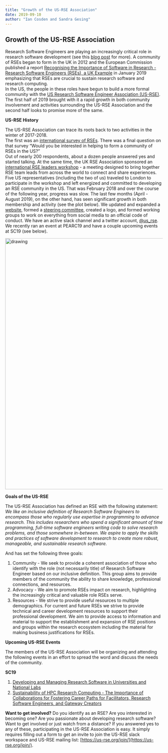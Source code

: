 ```yaml
---
title: "Growth of the US-RSE Association"
date: 2019-09-10
author: "Ian Cosden and Sandra Gesing"
---
```


## Growth of the US-RSE Association

Research Software Engineers are playing an increasingly critical role in research software development 
(see this [blog post](http://urssi.us/blog/2019/04/16/why-research-software-engineers/) for more). A community of 
RSEs began to form in the UK in 2012 and the European Commission published a report [Recognising the Importance of 
Software in Research - Research Software Engineers (RSEs), a UK 
Example](https://ec.europa.eu/info/sites/info/files/research_and_innovation/importance_of_software_in_research.pdf) 
in January 2019 emphasizing that RSEs are crucial to sustain research software and research computing.  
In the US, the people in these roles have begun to build a more formal community with the 
[US Research Software Engineer Association (US-RSE)](https://us-rse.org/).  
The first half of 2019 brought with it a rapid growth in both community involvement and activities 
surrounding the US-RSE Association and the second half looks to promise more of the same. 

**US-RSE History**

The US-RSE Association can trace its roots back to two activities in the winter of 2017-2018.  
The first was an [international survey of RSEs](https://www.software.ac.uk/what-do-we-know-about-rses-results-our-international-surveys).
There was a final question on that survey “Would you be interested in helping to form a community of RSEs in the US?”  
Out of nearly 200 respondents, about a dozen people answered yes and started talking.  At the same time, the UK RSE Association 
sponsored an [international RSE leaders workshop](https://rse.ac.uk/rse-international-leaders-meeting/) - 
a meeting designed to bring together RSE team leads from across the world to connect and share experiences.  
Five US representatives (including the two of us) traveled to London to participate in the workshop and left energized and 
committed to developing an RSE community in the US.  That was February 2018 and over the course of the following year, progress was 
slow.  The last few months (April - August 2019), on the other hand, has seen significant growth in both membership and 
activity (see the plot below).  We updated and expanded a [website](https://us-rse.org), 
formed a [steering committee](https://us-rse.org/steering-committee/), created a logo, and formed working groups to work on 
everything from social media to an official code of conduct.  We have an active slack channel and a twitter account, 
[@us_rse](https://twitter.com/us_rse). We recently ran an event at PEARC19 and have a couple upcoming events at SC19 (see below).

<img src="US-RSE-Membership-August2019.png" alt="drawing" width="800"/>

**Goals of the US-RSE**

The US-RSE Association has defined an RSE with the following statement: 
*We like an inclusive definition of Research Software Engineers to encompass those who regularly use expertise in programming to 
advance research. This includes researchers who spend a significant amount of time programming, full-time software engineers 
writing code to solve research problems, and those somewhere in-between. We aspire to apply the skills and practices of 
software development to research to create more robust, manageable, and sustainable research software.*

And has set the following three goals:
1. Community - We seek to provide a coherent association of those who identify with the role (not necessarily title) of Research Software Engineer based on our inclusive definition. This group aims to provide  members of the community the ability to share knowledge, professional connections, and resources.
2. Advocacy - We aim to promote RSEs impact on research, highlighting the increasingly critical and valuable role RSEs serve.
3. Resources - We strive to provide useful resources to multiple demographics. For current and future RSEs we strive to provide technical and career development resources to support their professional development. We aim to provide access to information and material to support the establishment and expansion of RSE positions and groups within the research ecosystem including the material for making business justifications for RSEs.

**Upcoming US-RSE Events**

The members of the US-RSE Association will be organizing and attending the following events in an effort to spread the word and 
discuss the needs of the community.  

**SC19**
1. [Developing and Managing Research Software in Universities and National Labs](https://sc19.supercomputing.org/presentation/?id=pan108&sess=sess226)
2. [Sustainability of HPC Research Computing - The Importance of Collaborations for Fostering Career Paths for Facilitators, Research Software Engineers, and Gateway Creators](https://sc19.supercomputing.org/presentation/?id=pan109&sess=sess227)

**Want to get involved?**
Do you identify as an RSE?  Are you interested in becoming one?  Are you passionate about developing research software?  
Want to get involved or just watch from a distance?  If you answered yes to any of these, participating in the US-RSE Association 
is easy.  It simply requires filling out a form to get an invite to join the US-RSE slack workspace and US-RSE mailing list: 
[https://us-rse.org/join/](https://us-rse.org/join/). 
